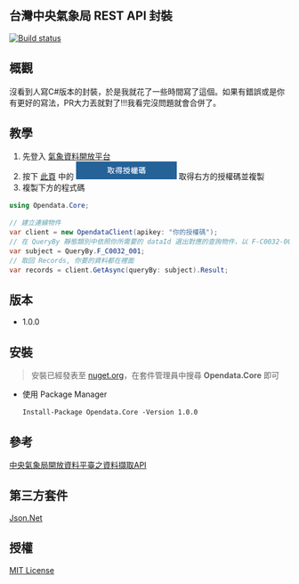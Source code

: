 ## 台灣中央氣象局 REST API 封裝

[![Build status](https://ci.appveyor.com/api/projects/status/d5viju19wmj3tff6/branch/master?svg=true)](https://ci.appveyor.com/project/0x0001F36D/opendata-cwb-gov-tw/branch/master)
## 概觀
沒看到人寫C#版本的封裝，於是我就花了一些時間寫了這個。如果有錯誤或是你有更好的寫法，PR大力丟就對了!!!我看完沒問題就會合併了。

## 教學
1. 先登入 [氣象資料開放平台](https://opendata.cwb.gov.tw)
2. 按下 [此頁](https://opendata.cwb.gov.tw/devManual/insrtuction#getUserAuthkeyAnchor) 中的 ![取得授權碼](./img/getAuthCode.png) 取得右方的授權碼並複製
3. 複製下方的程式碼
```csharp
using Opendata.Core;
```
```csharp
// 建立連線物件
var client = new OpendataClient(apikey: "你的授權碼");
// 在 QueryBy 靜態類別中依照你所需要的 dataId 選出對應的查詢物件，以 F-C0032-001(一般天氣預報-今明 36 小時天氣預報) 為例
var subject = QueryBy.F_C0032_001; 
// 取回 Records, 你要的資料都在裡面
var records = client.GetAsync(queryBy: subject).Result;
```

## 版本
 - 1.0.0
 
## 安裝
 > 安裝已經發表至 [nuget.org](https://www.nuget.org/packages/Opendata.Core/)，在套件管理員中搜尋 **Opendata.Core** 即可
 - 使用 Package Manager
    ```
    Install-Package Opendata.Core -Version 1.0.0
    ```

## 參考
[中央氣象局開放資料平臺之資料擷取API](https://opendata.cwb.gov.tw/dist/opendata-swagger.html)

## 第三方套件
[Json.Net](https://www.newtonsoft.com/)

## 授權
[MIT License](./.license)
